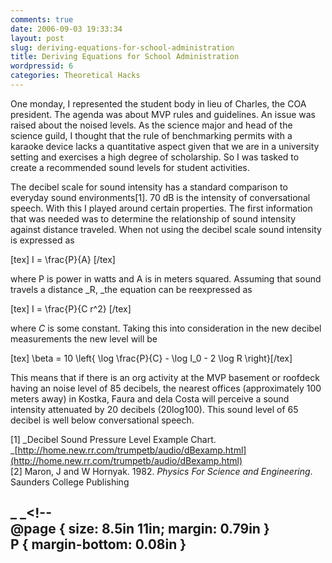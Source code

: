 ```yaml
---
comments: true
date: 2006-09-03 19:33:34
layout: post
slug: deriving-equations-for-school-administration
title: Deriving Equations for School Administration
wordpressid: 6
categories: Theoretical Hacks
---
```


One monday, I represented the student body in lieu of Charles, the COA president.  The agenda was about MVP rules and guidelines.  An issue was raised about the noised levels.  As the science major and head of the science guild, I thought that the rule of benchmarking permits with a karaoke device lacks a quantitative aspect given that we are in a university setting and exercises a high degree of scholarship.  So I was tasked to create a recommended sound levels for student activities.  
  
The decibel scale for sound intensity has a standard comparison to everyday sound environments[1]. 70 dB is the intensity of conversational speech.  With this I played around certain properties.  The first information that was needed was to determine the relationship of sound intensity against distance traveled.  When not using the decibel scale sound intensity is expressed as  
  
[tex] I = \frac{P}{A} [/tex]  
  
where P is power in watts and A is in meters squared.  Assuming that sound travels a distance _R,  _the equation can be reexpressed as  
  
[tex] I = \frac{P}{C r^2} [/tex]  
  
where _C_ is some constant.  Taking this into consideration in the new decibel measurements the new level will be  
  
[tex] \beta = 10 \left{ \log \frac{P}{C} - \log I_0 - 2 \log R \right}[/tex]  
  
This means that if there is an org activity at the MVP basement or roofdeck having an noise level of 85 decibels, the nearest offices (approximately 100 meters away) in Kostka, Faura and dela Costa will perceive a sound intensity attenuated by 20 decibels (20log100).  This sound level of 65 decibel is well below conversational speech.  
  
[1] _Decibel Sound Pressure Level Example Chart.  _[http://home.new.rr.com/trumpetb/audio/dBexamp.html](http://home.new.rr.com/trumpetb/audio/dBexamp.html)  
[2]  	Maron, J and W Hornyak. 1982.  _Physics For Science and 	Engineering_.  Saunders College Publishing  
  
_ _<!--  
@page { size: 8.5in 11in; margin: 0.79in }  
P { margin-bottom: 0.08in }  
--  
	

